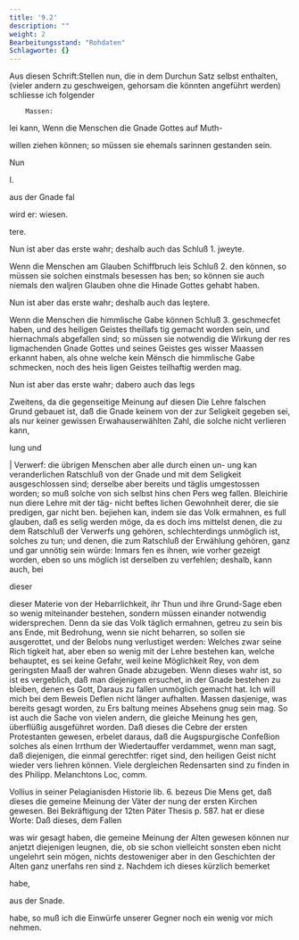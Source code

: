 ```yaml
---
title: '9.2'
description: ""
weight: 2
Bearbeitungsstand: "Rohdaten"
Schlagworte: {}
---
```


<!-- Seite 368 -->


Aus diesen Schrift:Stellen nun, die in dem Durchun Satz selbst enthalten, (vieler andern zu geschweigen, gehorsam die könnten angeführt werden) schliesse ich folgender

        Massen:
lei kann, Wenn die Menschen die Gnade Gottes auf Muth-

willen ziehen können; so müssen sie ehemals sarinnen
gestanden sein.

Nun

I.

aus der Gnade fal

wird er: wiesen.



tere.
<!-- Seite 369 -->
Nun ist aber das erste wahr; deshalb
 auch das Schluß 1. jweyte.

Wenn die Menschen am Glauben Schiffbruch leis Schluß 2. den können, so müssen sie solchen einstmals besessen has ben; so können sie auch niemals den waljren Glauben ohne die Hinade Gottes gehabt haben.

Nun ist aber das erste wahr; deshalb
 auch das leştere.

Wenn die Menschen die himmlische Gabe können Schluß 3. geschmecfet haben, und des heiligen Geistes theillafs tig gemacht worden sein, und hiernachmals abgefallen sind; so müssen sie notwendig die Wirkung der res ligmachenden Gnade Gottes und seines Geistes ges wisser Maassen erkannt haben, als ohne welche kein Mënsch die himmlische Gabe schmecken, noch des heis ligen Geistes teilhaftig werden mag.

Nun ist aber das erste wahr; dabero auch das legs

Zweitens, da die gegenseitige Meinung auf diesen Die Lehre falschen Grund gebauet ist, daß die Gnade keinem von der zur Seligkeit gegeben sei, als nur keiner gewissen Erwahauserwählten Zahl, die solche nicht verlieren kann,

lung und

| Verwerf: die übrigen Menschen aber alle durch einen un- ung kan veranderlichen Ratschluß von der Gnade und mit dem Seligkeit ausgeschlossen sind; derselbe aber bereits und täglis umgestossen worden; so muß solche von sich selbst hins chen Pers weg fallen. Bleichirie nun diere Lehre mit der täg- nicht beftes lichen Gewohnheit derer, die sie predigen, gar nicht ben. bejiehen kan, indem sie das Volk ermahnen, es full glauben, daß es selig werden möge, da es doch ims mittelst denen, die zu dem Ratschluß der Verwerfs ung gehören, schlechterdings unmöglich ist, solches zu tun; und denen, die zum Ratschluß der Erwählung gehören, ganz und gar unnötig sein würde: Inmars fen es ihnen, wie vorher gezeigt worden, eben so uns möglich ist derselben zu verfehlen; deshalb, kann auch, bei

dieser
<!-- Seite 370 -->


dieser Materie von der Hebarrlichkeit, ihr Thun und ihre Grund-Sage eben so wenig miteinander bestehen, sondern müssen einander notwendig widersprechen. Denn da sie das Volk täglich ermahnen, getreu zu sein bis ans Ende, mit Bedrohung, wenn sie nicht beharren, so sollen sie ausgerottet, und der Belobs nung verlustiget werden: Welches zwar seine Rich tigkeit hat, aber eben so wenig mit der Lehre bestehen kan, welche behauptet, es sei keine Gefahr, weil keine Möglichkeit Rey, von dem geringsten Maaß der wahren Gnade abzugeben. Wenn dieses wahr ist, so ist es vergeblich, daß man diejenigen ersuchet, in der Gnade bestehen zu bleiben, denen es Gott, Daraus zu fallen unmöglich gemacht hat. Ich will mich bei dem Beweis Deflen nicht länger aufhalten. Massen dasjenige, was bereits gesagt worden, zu Ers baltung meines Absehens gnug sein mag. So ist auch die Sache von vielen andern, die gleiche Meinung hes gen, überflüßig ausgeführet worden. Daß dieses die Cebre der ersten Protestanten gewesen, erbelet daraus, daß die Augspurgische Confeßion solches als einen Irrthum der Wiedertauffer verdammet, wenn man sagt, daß diejenigen, die einmal gerechtfer: riget sind, den heiligen Geist nicht wieder vers liehren können. Viele dergleichen Redensarten sind zu finden in des Philipp. Melanchtons Loc, comm.

Vollius in seiner Pelagianisden Historie lib. 6. bezeus Die Mens get, daß dieses die gemeine Meinung der Väter der nung der ersten Kirchen gewesen. Bei Bekräftigung der 12ten Päter Thesis p. 587. hat er diese Worte: Daß dieses, dem Fallen

was wir gesagt haben, die gemeine Meinung der Alten gewesen können nur anjetzt diejenigen leugnen, die, ob sie schon vielleicht sonsten eben nicht ungelehrt sein mögen, nichts destoweniger aber in den Geschichten der Alten ganz unerfahs ren sind z. Nachdem ich dieses kürzlich bemerket

habe,

aus der Snade.
<!-- Seite 371 -->
 habe, so muß ich die Einwürfe unserer Gegner noch
ein wenig vor mich nehmen.
